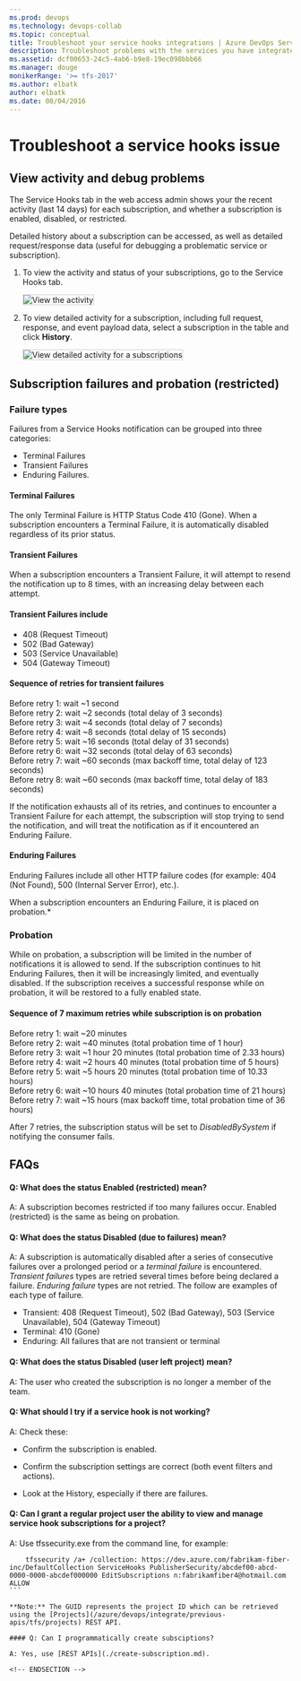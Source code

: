 ```yaml
---
ms.prod: devops
ms.technology: devops-collab
ms.topic: conceptual
title: Troubleshoot your service hooks integrations | Azure DevOps Services
description: Troubleshoot problems with the services you have integrated with your Azure DevOps Services organization
ms.assetid: dcf00653-24c5-4ab6-b9e8-19ec098bbb66
ms.manager: douge
monikerRange: '>= tfs-2017'
ms.author: elbatk
author: elbatk
ms.date: 08/04/2016
---
```


# Troubleshoot a service hooks issue

## View activity and debug problems

The Service Hooks tab in the web access admin shows your the recent activity (last 14 days)
for each subscription, and whether a subscription is enabled, disabled, or restricted.

Detailed history about a subscription can be accessed,
as well as detailed request/response data
(useful for debugging a problematic service or subscription).

1. To view the activity and status of your subscriptions,
go to the Service Hooks tab. 

   <img alt="View the activity" src="./_img/troubleshoot/service-hooks.png" style="border: 1px solid #CCCCCC" />

2. To view detailed activity for a subscription, including full request, response,
and event payload data, select a subscription in the table and click **History**.

   <img alt="View detailed activity for a subscriptions" src="./_img/troubleshoot/detailed-activity.png" style="border: 1px solid #CCCCCC" />

## Subscription failures and probation (restricted)

### Failure types
Failures from a Service Hooks notification can be grouped into three categories:

* Terminal Failures
* Transient Failures
* Enduring Failures.

#### Terminal Failures
The only Terminal Failure is HTTP Status Code 410 (Gone). When a subscription encounters a Terminal Failure, it is automatically disabled regardless of its prior status.

#### Transient Failures
When a subscription encounters a Transient Failure, it will attempt to resend the notification up to 8 times, with an increasing delay between each attempt.

#### Transient Failures include

* 408 (Request Timeout)
* 502 (Bad Gateway)
* 503 (Service Unavailable)
* 504 (Gateway Timeout)

#### Sequence of retries for transient failures
Before retry 1: wait ~1 second <br>
Before retry 2: wait ~2 seconds (total delay of 3 seconds)<br>
Before retry 3: wait ~4 seconds (total delay of 7 seconds)<br>
Before retry 4: wait ~8 seconds (total delay of 15 seconds)<br>
Before retry 5: wait ~16 seconds (total delay of 31 seconds)<br>
Before retry 6: wait ~32 seconds (total delay of 63 seconds)<br>
Before retry 7: wait ~60 seconds (max backoff time, total delay of 123 seconds)<br>
Before retry 8: wait ~60 seconds (max backoff time, total delay of 183 seconds)

If the notification exhausts all of its retries, and continues to encounter a Transient Failure for each attempt, the subscription will stop trying to send the notification, and will treat the notification as if it encountered an Enduring Failure.

#### Enduring Failures
Enduring Failures include all other HTTP failure codes (for example: 404 (Not Found), 500 (Internal Server Error), etc.).

When a subscription encounters an Enduring Failure, it is placed on probation.*

### Probation
While on probation, a subscription will be limited in the number of notifications it is allowed to send. If the subscription continues to hit Enduring Failures, then it will be increasingly limited, and eventually disabled. If the subscription receives a successful response while on probation, it will be restored to a fully enabled state.

#### Sequence of 7 maximum retries while subscription is on probation
Before retry 1: wait ~20 minutes <br>
Before retry 2: wait ~40 minutes (total probation time of 1 hour)<br>
Before retry 3: wait ~1 hour 20 minutes (total probation time of 2.33 hours)<br>
Before retry 4: wait ~2 hours 40 minutes (total probation time of 5 hours)<br>
Before retry 5: wait ~5 hours 20 minutes (total probation time of 10.33 hours)<br>
Before retry 6: wait ~10 hours 40 minutes (total probation time of 21 hours)<br>
Before retry 7: wait ~15 hours (max backoff time, total probation time of 36 hours)<br>

After 7 retries, the subscription status will be set to _DisabledBySystem_ if notifying the consumer fails.

## FAQs

<!-- BEGINSECTION class="m-qanda" -->

#### Q: What does the status Enabled (restricted) mean? 

A: A subscription becomes restricted if too many failures occur. Enabled (restricted) is the same as being on probation.

#### Q: What does the status Disabled (due to failures) mean?

A: A subscription is automatically disabled after a series of consecutive failures over a prolonged period or a _terminal failure_ is encountered.  _Transient failures_ types are retried several times before being declared a failure.  _Enduring failure_ types are not retried.  The follow are examples of each type of failure.
* Transient: 408 (Request Timeout), 502 (Bad Gateway), 503 (Service Unavailable), 504 (Gateway Timeout)
* Terminal: 410 (Gone)
* Enduring: All failures that are not transient or terminal

#### Q: What does the status Disabled (user left project) mean?

A: The user who created the subscription is no longer a member of the team.


#### Q: What should I try if a service hook is not working? 

A: Check these:

- Confirm the subscription is enabled.

- Confirm the subscription settings are correct (both event filters and actions).

- Look at the History, especially if there are failures.

#### Q: Can I grant a regular project user the ability to view and manage service hook subscriptions for a project? 

A: Use tfssecurity.exe from the command line, for example:

````
    tfssecurity /a+ /collection: https://dev.azure.com/fabrikam-fiber-inc/DefaultCollection ServiceHooks PublisherSecurity/abcdef00-abcd-0000-0000-abcdef000000 EditSubscriptions n:fabrikamfiber4@hotmail.com ALLOW
```

**Note:** The GUID represents the project ID which can be retrieved using the [Projects](/azure/devops/integrate/previous-apis/tfs/projects) REST API.

#### Q: Can I programmatically create subsciptions? 

A: Yes, use [REST APIs](./create-subscription.md).

<!-- ENDSECTION -->
